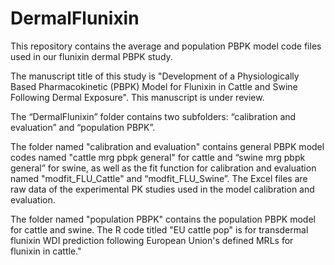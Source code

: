 # DermalFlunixin

This repository contains the average and population PBPK model code files used in our flunixin dermal PBPK study.

The manuscript title of this study is "Development of a Physiologically Based Pharmacokinetic (PBPK) Model for Flunixin in Cattle and Swine Following Dermal Exposure". This manuscript is under review.

The “DermalFlunixin” folder contains two subfolders: “calibration and evaluation” and “population PBPK”.

The folder named "calibration and evaluation" contains general PBPK model codes named "cattle mrg pbpk general" for cattle and “swine mrg pbpk general” for swine, as well as the fit function for calibration and evaluation named "modfit_FLU_Cattle" and “modfit_FLU_Swine”. The Excel files are raw data of the experimental PK studies used in the model calibration and evaluation.

The folder named "population PBPK" contains the population PBPK model for cattle and swine. The R code titled "EU cattle pop" is for transdermal flunixin WDI prediction following European Union's defined MRLs for flunixin in cattle."
